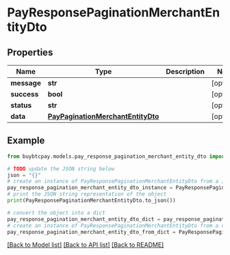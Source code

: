 # PayResponsePaginationMerchantEntityDto


## Properties

Name | Type | Description | Notes
------------ | ------------- | ------------- | -------------
**message** | **str** |  | [optional] 
**success** | **bool** |  | [optional] 
**status** | **str** |  | [optional] 
**data** | [**PayPaginationMerchantEntityDto**](PayPaginationMerchantEntityDto.md) |  | [optional] 

## Example

```python
from buybtcpay.models.pay_response_pagination_merchant_entity_dto import PayResponsePaginationMerchantEntityDto

# TODO update the JSON string below
json = "{}"
# create an instance of PayResponsePaginationMerchantEntityDto from a JSON string
pay_response_pagination_merchant_entity_dto_instance = PayResponsePaginationMerchantEntityDto.from_json(json)
# print the JSON string representation of the object
print(PayResponsePaginationMerchantEntityDto.to_json())

# convert the object into a dict
pay_response_pagination_merchant_entity_dto_dict = pay_response_pagination_merchant_entity_dto_instance.to_dict()
# create an instance of PayResponsePaginationMerchantEntityDto from a dict
pay_response_pagination_merchant_entity_dto_from_dict = PayResponsePaginationMerchantEntityDto.from_dict(pay_response_pagination_merchant_entity_dto_dict)
```
[[Back to Model list]](../README.md#documentation-for-models) [[Back to API list]](../README.md#documentation-for-api-endpoints) [[Back to README]](../README.md)


